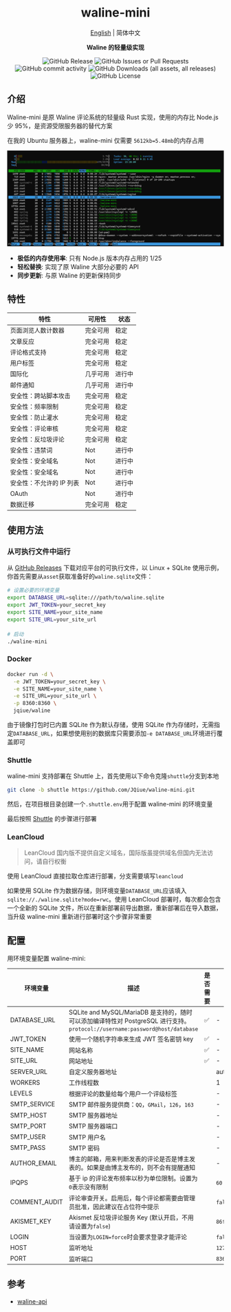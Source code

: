 <div align="center">
 <p><h1>waline-mini</h1></p>
   <p><a href="./README.md">English</a> | 简体中文</p>
  <p><strong>Waline 的轻量级实现</strong></p>
  <p>

![GitHub Release](https://img.shields.io/github/v/release/JQiue/waline-mini)
![GitHub Issues or Pull Requests](https://img.shields.io/github/issues/JQiue/waline-mini)
![GitHub commit activity](https://img.shields.io/github/commit-activity/t/JQiue/waline-mini)
![GitHub Downloads (all assets, all releases)](https://img.shields.io/github/downloads/JQiue/waline-mini/total)
![GitHub License](https://img.shields.io/github/license/JQiue/waline-mini)
  </p>
</div>

## 介绍

Waline-mini 是原 Waline 评论系统的轻量级 Rust 实现，使用的内存比 Node.js 少 95%，是资源受限服务器的替代方案

在我的 Ubuntu 服务器上，waline-mini 仅需要 `5612kb=5.48mb`的内存占用

![mem](./assets/image.png)

+ **极低的内存使用率**: 只有 Node.js 版本内存占用的 1/25
+ **轻松替换**: 实现了原 Waline 大部分必要的 API
+ **同步更新**: 与原 Waline 的更新保持同步

## 特性

| 特性                     | 可用性   | 状态   |
| ------------------------ | -------- | ------ |
| 页面浏览人数计数器       | 完全可用 | 稳定   |
| 文章反应                 | 完全可用 | 稳定   |
| 评论格式支持             | 完全可用 | 稳定   |
| 用户标签                 | 完全可用 | 稳定   |
| 国际化                   | 几乎可用 | 进行中 |
| 邮件通知                 | 几乎可用 | 进行中 |
| 安全性：跨站脚本攻击     | 完全可用 | 稳定   |
| 安全性：频率限制         | 完全可用 | 稳定   |
| 安全性：防止灌水         | 完全可用 | 稳定   |
| 安全性：评论审核         | 完全可用 | 稳定   |
| 安全性：反垃圾评论       | 完全可用 | 稳定   |
| 安全性：违禁词           | Not      | 进行中 |
| 安全性：安全域名         | Not      | 进行中 |
| 安全性：安全域名         | Not      | 进行中 |
| 安全性：不允许的 IP 列表 | Not      | 进行中 |
| OAuth                    | Not      | 进行中 |
| 数据迁移                 | 完全可用 | 稳定   |

## 使用方法

### 从可执行文件中运行

从 [GitHub Releases](https://github.com/JQiue/waline-mini/releases) 下载对应平台的可执行文件，以 Linux + SQLite 使用示例，你首先需要从`asset`获取准备好的`waline.sqlite`文件：

```bash
# 设置必要的环境变量
export DATABASE_URL=sqlite:///path/to/waline.sqlite
export JWT_TOKEN=your_secret_key
export SITE_NAME=your_site_name
export SITE_URL=your_site_url

# 启动
./waline-mini
```

### Docker

```sh
docker run -d \
  -e JWT_TOKEN=your_secret_key \
  -e SITE_NAME=your_site_name \
  -e SITE_URL=your_site_url \
  -p 8360:8360 \
  jqiue/waline
```

由于镜像打包时已内置 SQLite 作为默认存储，使用 SQLite 作为存储时，无需指定`DATABASE_URL`，如果想使用别的数据库只需要添加`-e DATABASE_URL`环境进行覆盖即可

### Shuttle

waline-mini 支持部署在 Shuttle 上，首先使用以下命令克隆`shuttle`分支到本地

```sh
git clone -b shuttle https://github.com/JQiue/waline-mini.git
```

然后，在项目根目录创建一个`.shuttle.env`用于配置 waline-mini 的环境变量

最后按照 [Shuttle](https://console.shuttle.dev/login) 的步骤进行部署

### LeanCloud

> LeanCloud 国内版不提供自定义域名，国际版虽提供域名但国内无法访问，请自行权衡

使用 LeanCloud 直接拉取仓库进行部署，分支需要填写`leancloud`

如果使用 SQLite 作为数据存储，则环境变量`DATABASE_URL`应该填入`sqlite://./waline.sqlite?mode=rwc`。使用 LeanCloud 部署时，每次都会包含一个全新的 SQLite 文件，所以在重新部署前导出数据，重新部署后在导入数据，当升级 waline-mini 重新进行部署时这个步骤非常重要

## 配置

用环境变量配置 waline-mini:

| 环境变量      | 描述                                                                                                                        | 是否需要 | 默认值         |
| ------------- | --------------------------------------------------------------------------------------------------------------------------- | -------- | -------------- |
| DATABASE_URL  | SQLite and MySQL/MariaDB 是支持的，随时可以添加编译特性对 PostgreSQL 进行支持。`protocol://username:password@host/database` | ✅        | -              |
| JWT_TOKEN     | 使用一个随机字符串来生成 JWT 签名密钥 key                                                                                   | ✅        | -              |
| SITE_NAME     | 网站名称                                                                                                                    | ✅        | -              |
| SITE_URL      | 网站地址                                                                                                                    | ✅        | -              |
| SERVER_URL    | 自定义服务器地址                                                                                                            |          | auto           |
| WORKERS       | 工作线程数                                                                                                                  |          | 1              |
| LEVELS        | 根据评论的数量给每个用户一个评级标签                                                                                        |          | -              |
| SMTP_SERVICE  | SMTP 邮件服务提供商：`QQ`，`GMail`，`126`，`163`                                                                            |          | -              |
| SMTP_HOST     | SMTP 服务器地址                                                                                                             |          | -              |
| SMTP_PORT     | SMTP 服务器端口                                                                                                             |          | -              |
| SMTP_USER     | SMTP 用户名                                                                                                                 |          | -              |
| SMTP_PASS     | SMTP 密码                                                                                                                   |          | -              |
| AUTHOR_EMAIL  | 博主的邮箱，用来判断发表的评论是否是博主发表的。如果是由博主发布的，则不会有提醒通知                                        |          | -              |
| IPQPS         | 基于 ip 的评论发布频率以秒为单位限制。设置为`0`表示没有限制                                                                 |          | `60`           |
| COMMENT_AUDIT | 评论审查开关。启用后，每个评论都需要由管理员批准，因此建议在占位符中提示                                                    |          | `false`        |
| AKISMET_KEY   | Akismet 反垃圾评论服务 Key (默认开启，不用请设置为`false`)                                                                  |          | `86fe49f5ea50` |
| LOGIN         | 当设置为`LOGIN=force`时会要求登录才能评论                                                                                   |          | `false`        |
| HOST          | 监听地址                                                                                                                    |          | `127.0.0.1`    |
| PORT          | 监听端口                                                                                                                    |          | `8360`         |

## 参考

+ [waline-api](https://waline.js.org/next/api/)
